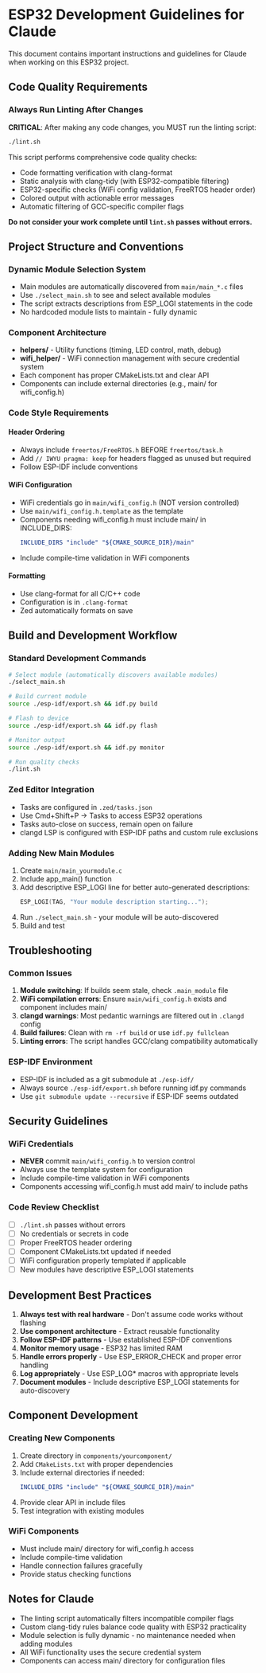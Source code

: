 # ESP32 Development Guidelines for Claude

This document contains important instructions and guidelines for Claude when working on this ESP32 project.

## Code Quality Requirements

### Always Run Linting After Changes
**CRITICAL**: After making any code changes, you MUST run the linting script:

```bash
./lint.sh
```

This script performs comprehensive code quality checks:
- Code formatting verification with clang-format
- Static analysis with clang-tidy (with ESP32-compatible filtering)
- ESP32-specific checks (WiFi config validation, FreeRTOS header order)
- Colored output with actionable error messages
- Automatic filtering of GCC-specific compiler flags

**Do not consider your work complete until `lint.sh` passes without errors.**

## Project Structure and Conventions

### Dynamic Module Selection System
- Main modules are automatically discovered from `main/main_*.c` files
- Use `./select_main.sh` to see and select available modules
- The script extracts descriptions from ESP_LOGI statements in the code
- No hardcoded module lists to maintain - fully dynamic

### Component Architecture
- **helpers/** - Utility functions (timing, LED control, math, debug)
- **wifi_helper/** - WiFi connection management with secure credential system
- Each component has proper CMakeLists.txt and clear API
- Components can include external directories (e.g., main/ for wifi_config.h)

### Code Style Requirements

#### Header Ordering
- Always include `freertos/FreeRTOS.h` BEFORE `freertos/task.h`
- Add `// IWYU pragma: keep` for headers flagged as unused but required
- Follow ESP-IDF include conventions

#### WiFi Configuration
- WiFi credentials go in `main/wifi_config.h` (NOT version controlled)
- Use `main/wifi_config.h.template` as the template
- Components needing wifi_config.h must include main/ in INCLUDE_DIRS:
  ```cmake
  INCLUDE_DIRS "include" "${CMAKE_SOURCE_DIR}/main"
  ```
- Include compile-time validation in WiFi components

#### Formatting
- Use clang-format for all C/C++ code
- Configuration is in `.clang-format`
- Zed automatically formats on save

## Build and Development Workflow

### Standard Development Commands
```bash
# Select module (automatically discovers available modules)
./select_main.sh

# Build current module
source ./esp-idf/export.sh && idf.py build

# Flash to device
source ./esp-idf/export.sh && idf.py flash

# Monitor output
source ./esp-idf/export.sh && idf.py monitor

# Run quality checks
./lint.sh
```

### Zed Editor Integration
- Tasks are configured in `.zed/tasks.json`
- Use Cmd+Shift+P → Tasks to access ESP32 operations
- Tasks auto-close on success, remain open on failure
- clangd LSP is configured with ESP-IDF paths and custom rule exclusions

### Adding New Main Modules
1. Create `main/main_yourmodule.c`
2. Include app_main() function
3. Add descriptive ESP_LOGI line for better auto-generated descriptions:
   ```c
   ESP_LOGI(TAG, "Your module description starting...");
   ```
4. Run `./select_main.sh` - your module will be auto-discovered
5. Build and test

## Troubleshooting

### Common Issues
1. **Module switching**: If builds seem stale, check `.main_module` file
2. **WiFi compilation errors**: Ensure `main/wifi_config.h` exists and component includes main/
3. **clangd warnings**: Most pedantic warnings are filtered out in `.clangd` config
4. **Build failures**: Clean with `rm -rf build` or use `idf.py fullclean`
5. **Linting errors**: The script handles GCC/clang compatibility automatically

### ESP-IDF Environment
- ESP-IDF is included as a git submodule at `./esp-idf/`
- Always source `./esp-idf/export.sh` before running idf.py commands
- Use `git submodule update --recursive` if ESP-IDF seems outdated

## Security Guidelines

### WiFi Credentials
- **NEVER** commit `main/wifi_config.h` to version control
- Always use the template system for configuration
- Include compile-time validation in WiFi components
- Components accessing wifi_config.h must add main/ to include paths

### Code Review Checklist
- [ ] `./lint.sh` passes without errors
- [ ] No credentials or secrets in code
- [ ] Proper FreeRTOS header ordering
- [ ] Component CMakeLists.txt updated if needed
- [ ] WiFi configuration properly templated if applicable
- [ ] New modules have descriptive ESP_LOGI statements

## Development Best Practices

1. **Always test with real hardware** - Don't assume code works without flashing
2. **Use component architecture** - Extract reusable functionality
3. **Follow ESP-IDF patterns** - Use established ESP-IDF conventions
4. **Monitor memory usage** - ESP32 has limited RAM
5. **Handle errors properly** - Use ESP_ERROR_CHECK and proper error handling
6. **Log appropriately** - Use ESP_LOG* macros with appropriate levels
7. **Document modules** - Include descriptive ESP_LOGI statements for auto-discovery

## Component Development

### Creating New Components
1. Create directory in `components/yourcomponent/`
2. Add `CMakeLists.txt` with proper dependencies
3. Include external directories if needed:
   ```cmake
   INCLUDE_DIRS "include" "${CMAKE_SOURCE_DIR}/main"
   ```
4. Provide clear API in include files
5. Test integration with existing modules

### WiFi Components
- Must include main/ directory for wifi_config.h access
- Include compile-time validation
- Handle connection failures gracefully
- Provide status checking functions

## Notes for Claude
- The linting script automatically filters incompatible compiler flags
- Custom clang-tidy rules balance code quality with ESP32 practicality
- Module selection is fully dynamic - no maintenance needed when adding modules
- All WiFi functionality uses the secure credential system
- Components can access main/ directory for configuration files